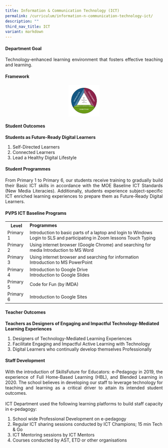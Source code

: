 ```yaml
---
title: Information & Communication Technology (ICT)
permalink: /curriculum/information-n-communication-technology-ict/
description: ""
third_nav_title: ICT
variant: markdown
---
```

<h4>Department Goal</h4>
<p align="justify">Technology-enhanced learning environment that fosters effective teaching and learning.</p>

<h4>Framework</h4>
<p align="center"><img height="100" width="100" src="/images/ict%20framework.png"></p>

<h4>Student Outcomes</h4>
<b>Students as Future-Ready Digital Learners</b>

<ol>
	<li>Self-Directed Learners</li>
	<li>Connected Learners</li>
	<li>Lead a Healthy Digital Lifestyle</li>
</ol>

<h4>Student Programmes</h4>
<p align="justify">From Primary 1 to Primary 6, our students receive training to gradually build their Basic ICT skills in accordance with the MOE Baseline ICT Standards (New Media Literacies). Additionally, students experience subject-specific ICT enriched learning experiences to prepare them as Future-Ready Digital Learners.</p>

<h4>PVPS ICT Baseline Programs</h4>

<table style="border-collapse:collapse;border-spacing:0" class="tg"><tbody><tr><th style="border-color:#000000;solid;border-width:1px;">Level</th><td style="border-color:#000000;solid;border-width:1px;"><b>Programmes</b><br>  
	</td>
	</tr>
	<tr>
	<td style="border-color:#000000;solid;border-width:1px;">Primary 1</td>
	<td style="border-color:#000000;solid;border-width:1px;">Introduction to basic parts of a laptop and login to Windows Login to SLS and participating in Zoom lessons Touch Typing
		</td>
</tr>
	<tr>
	<td style="border-color:#000000;solid;border-width:1px;">Primary 2</td>
	<td style="border-color:#000000;solid;border-width:1px;">Using internet browser (Google Chrome) and searching for media Introduction  to MS Word
		</td>
	</tr>
	<tr>
	<td style="border-color:#000000;solid;border-width:1px;">Primary 3</td>
	<td style="border-color:#000000;solid;border-width:1px;">Using internet browser and searching for information Introduction to MS PowerPoint
</td>
</tr>
<tr>
	<td style="border-color:#000000;solid;border-width:1px;">Primary 4 </td>
	<td style="border-color:#000000;solid;border-width:1px;">Introduction to Google Drive<br>Introduction to Google Slides
	</td>
</tr>
	<tr>
	<td style="border-color:#000000;solid;border-width:1px;">Primary 5 </td>
	<td style="border-color:#000000;solid;border-width:1px;">Code for Fun (by IMDA)
	</td>
</tr>
		<tr>
	<td style="border-color:#000000;solid;border-width:1px;">Primary 6 </td>
	<td style="border-color:#000000;solid;border-width:1px;">Introduction to Google Sites
	</td>
</tr>
	</tbody>
	</table>
	
	
<h4>Teacher Outcomes</h4>
<b>Teachers as Designers of Engaging and Impactful Technology-Mediated Learning Experiences</b>

<ol>
	<li>Designers of Technology-Mediated Learning Experiences</li>
	<li>Facilitate Engaging and Impactful Active Learning with Technology</li>
	<li>Digital Learners who continually develop themselves Professionally</li>
</ol>
	

<h4>Staff Development</h4>
<p align="justify">With the introduction of SkillsFuture for Educators: e-Pedagogy in 2019, the experience of Full Home-Based Learning (HBL), and Blended Learning in 2020. The school believes in developing our staff to leverage technology for teaching and learning as a critical driver to attain its intended student outcomes.<br><br>ICT Department used the following learning platforms to build staff capacity in e-pedagogy:</p>

<ol>
	<li>School wide Professional Development on e-pedagogy</li>
	<li>Regular ICT sharing sessions conducted by ICT Champions; 15 min Tech &amp; Go</li>
	<li>ICT Mentoring sessions by ICT Mentors</li>
	<li>Courses conducted by AST, ETD or other organisations</li>
</ol>